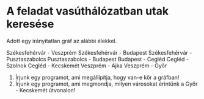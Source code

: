 # A feladat vasúthálózatban utak keresése

Adott egy irányítatlan gráf az alábbi élekkel.

Székesfehérvár - Veszprém
Székesfehérvár - Budapest
Székesfehérvár - Pusztaszabolcs
Pusztaszabolcs - Budapest
Budapest - Cegléd
Cegléd - Szolnok
Cegléd - Kecskemét
Veszprém - Ajka
Veszprém - Győr

1. Írjunk egy programot, ami megállípítja, hogy van-e kör a gráfban!
2. Írjunk egy programot, ami megmondja, milyen városokat érintünk a Győr - Kecskemét útvonalon!
